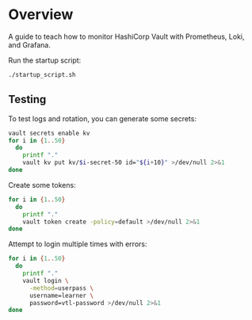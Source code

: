 # Overview

A guide to teach how to monitor HashiCorp Vault with Prometheus, Loki, and Grafana.

Run the startup script:

```bash
./startup_script.sh
```

## Testing

To test logs and rotation, you can generate some secrets:

```bash
vault secrets enable kv
for i in {1..50}
  do
    printf "."
    vault kv put kv/$i-secret-50 id="${i+10}" >/dev/null 2>&1
done
```

Create some tokens:

```bash
for i in {1..50}
  do
    printf "."
    vault token create -policy=default >/dev/null 2>&1
done
```

Attempt to login multiple times with errors:

```bash
for i in {1..50}
  do
    printf "."
    vault login \
      -method=userpass \
      username=learner \
      password=vtl-password >/dev/null 2>&1
done
```